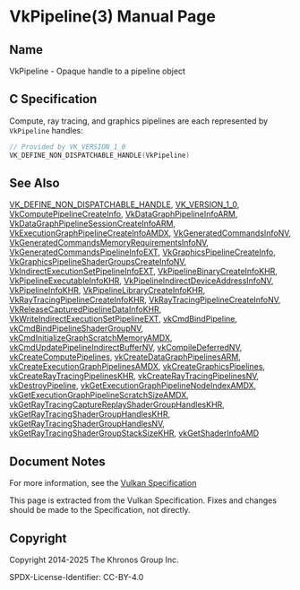 # VkPipeline(3) Manual Page

## Name

VkPipeline - Opaque handle to a pipeline object



## [](#_c_specification)C Specification

Compute, ray tracing, and graphics pipelines are each represented by `VkPipeline` handles:

```c++
// Provided by VK_VERSION_1_0
VK_DEFINE_NON_DISPATCHABLE_HANDLE(VkPipeline)
```

## [](#_see_also)See Also

[VK\_DEFINE\_NON\_DISPATCHABLE\_HANDLE](https://registry.khronos.org/vulkan/specs/latest/man/html/VK_DEFINE_NON_DISPATCHABLE_HANDLE.html), [VK\_VERSION\_1\_0](https://registry.khronos.org/vulkan/specs/latest/man/html/VK_VERSION_1_0.html), [VkComputePipelineCreateInfo](https://registry.khronos.org/vulkan/specs/latest/man/html/VkComputePipelineCreateInfo.html), [VkDataGraphPipelineInfoARM](https://registry.khronos.org/vulkan/specs/latest/man/html/VkDataGraphPipelineInfoARM.html), [VkDataGraphPipelineSessionCreateInfoARM](https://registry.khronos.org/vulkan/specs/latest/man/html/VkDataGraphPipelineSessionCreateInfoARM.html), [VkExecutionGraphPipelineCreateInfoAMDX](https://registry.khronos.org/vulkan/specs/latest/man/html/VkExecutionGraphPipelineCreateInfoAMDX.html), [VkGeneratedCommandsInfoNV](https://registry.khronos.org/vulkan/specs/latest/man/html/VkGeneratedCommandsInfoNV.html), [VkGeneratedCommandsMemoryRequirementsInfoNV](https://registry.khronos.org/vulkan/specs/latest/man/html/VkGeneratedCommandsMemoryRequirementsInfoNV.html), [VkGeneratedCommandsPipelineInfoEXT](https://registry.khronos.org/vulkan/specs/latest/man/html/VkGeneratedCommandsPipelineInfoEXT.html), [VkGraphicsPipelineCreateInfo](https://registry.khronos.org/vulkan/specs/latest/man/html/VkGraphicsPipelineCreateInfo.html), [VkGraphicsPipelineShaderGroupsCreateInfoNV](https://registry.khronos.org/vulkan/specs/latest/man/html/VkGraphicsPipelineShaderGroupsCreateInfoNV.html), [VkIndirectExecutionSetPipelineInfoEXT](https://registry.khronos.org/vulkan/specs/latest/man/html/VkIndirectExecutionSetPipelineInfoEXT.html), [VkPipelineBinaryCreateInfoKHR](https://registry.khronos.org/vulkan/specs/latest/man/html/VkPipelineBinaryCreateInfoKHR.html), [VkPipelineExecutableInfoKHR](https://registry.khronos.org/vulkan/specs/latest/man/html/VkPipelineExecutableInfoKHR.html), [VkPipelineIndirectDeviceAddressInfoNV](https://registry.khronos.org/vulkan/specs/latest/man/html/VkPipelineIndirectDeviceAddressInfoNV.html), [VkPipelineInfoKHR](https://registry.khronos.org/vulkan/specs/latest/man/html/VkPipelineInfoKHR.html), [VkPipelineLibraryCreateInfoKHR](https://registry.khronos.org/vulkan/specs/latest/man/html/VkPipelineLibraryCreateInfoKHR.html), [VkRayTracingPipelineCreateInfoKHR](https://registry.khronos.org/vulkan/specs/latest/man/html/VkRayTracingPipelineCreateInfoKHR.html), [VkRayTracingPipelineCreateInfoNV](https://registry.khronos.org/vulkan/specs/latest/man/html/VkRayTracingPipelineCreateInfoNV.html), [VkReleaseCapturedPipelineDataInfoKHR](https://registry.khronos.org/vulkan/specs/latest/man/html/VkReleaseCapturedPipelineDataInfoKHR.html), [VkWriteIndirectExecutionSetPipelineEXT](https://registry.khronos.org/vulkan/specs/latest/man/html/VkWriteIndirectExecutionSetPipelineEXT.html), [vkCmdBindPipeline](https://registry.khronos.org/vulkan/specs/latest/man/html/vkCmdBindPipeline.html), [vkCmdBindPipelineShaderGroupNV](https://registry.khronos.org/vulkan/specs/latest/man/html/vkCmdBindPipelineShaderGroupNV.html), [vkCmdInitializeGraphScratchMemoryAMDX](https://registry.khronos.org/vulkan/specs/latest/man/html/vkCmdInitializeGraphScratchMemoryAMDX.html), [vkCmdUpdatePipelineIndirectBufferNV](https://registry.khronos.org/vulkan/specs/latest/man/html/vkCmdUpdatePipelineIndirectBufferNV.html), [vkCompileDeferredNV](https://registry.khronos.org/vulkan/specs/latest/man/html/vkCompileDeferredNV.html), [vkCreateComputePipelines](https://registry.khronos.org/vulkan/specs/latest/man/html/vkCreateComputePipelines.html), [vkCreateDataGraphPipelinesARM](https://registry.khronos.org/vulkan/specs/latest/man/html/vkCreateDataGraphPipelinesARM.html), [vkCreateExecutionGraphPipelinesAMDX](https://registry.khronos.org/vulkan/specs/latest/man/html/vkCreateExecutionGraphPipelinesAMDX.html), [vkCreateGraphicsPipelines](https://registry.khronos.org/vulkan/specs/latest/man/html/vkCreateGraphicsPipelines.html), [vkCreateRayTracingPipelinesKHR](https://registry.khronos.org/vulkan/specs/latest/man/html/vkCreateRayTracingPipelinesKHR.html), [vkCreateRayTracingPipelinesNV](https://registry.khronos.org/vulkan/specs/latest/man/html/vkCreateRayTracingPipelinesNV.html), [vkDestroyPipeline](https://registry.khronos.org/vulkan/specs/latest/man/html/vkDestroyPipeline.html), [vkGetExecutionGraphPipelineNodeIndexAMDX](https://registry.khronos.org/vulkan/specs/latest/man/html/vkGetExecutionGraphPipelineNodeIndexAMDX.html), [vkGetExecutionGraphPipelineScratchSizeAMDX](https://registry.khronos.org/vulkan/specs/latest/man/html/vkGetExecutionGraphPipelineScratchSizeAMDX.html), [vkGetRayTracingCaptureReplayShaderGroupHandlesKHR](https://registry.khronos.org/vulkan/specs/latest/man/html/vkGetRayTracingCaptureReplayShaderGroupHandlesKHR.html), [vkGetRayTracingShaderGroupHandlesKHR](https://registry.khronos.org/vulkan/specs/latest/man/html/vkGetRayTracingShaderGroupHandlesKHR.html), [vkGetRayTracingShaderGroupHandlesNV](https://registry.khronos.org/vulkan/specs/latest/man/html/vkGetRayTracingShaderGroupHandlesNV.html), [vkGetRayTracingShaderGroupStackSizeKHR](https://registry.khronos.org/vulkan/specs/latest/man/html/vkGetRayTracingShaderGroupStackSizeKHR.html), [vkGetShaderInfoAMD](https://registry.khronos.org/vulkan/specs/latest/man/html/vkGetShaderInfoAMD.html)

## [](#_document_notes)Document Notes

For more information, see the [Vulkan Specification](https://registry.khronos.org/vulkan/specs/latest/html/vkspec.html#VkPipeline)

This page is extracted from the Vulkan Specification. Fixes and changes should be made to the Specification, not directly.

## [](#_copyright)Copyright

Copyright 2014-2025 The Khronos Group Inc.

SPDX-License-Identifier: CC-BY-4.0